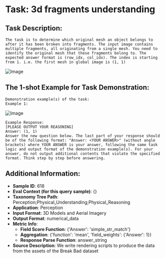 # Task: 3d fragments understanding

## Task Description:

```
The task is to determine which original mesh an object belongs to after it has been broken into fragments. The input image contains multiple fragments, all originating from a single mesh. You need to identify the original mesh that these fragments belong to. The expected answer format is (row_idx, col_idx). The index is starting from 1. i.e. the first mesh in global image is (1, 1)
```

![Image](Slide16.png)

## The 1-shot Example for Task Demonstration:

```
Demonstration example(s) of the task:
Example 1:
```

![Image](Slide1.png)

```
Example Response:
[PLEASE OUTPUT YOUR REASONING]
Answer: (1, 1)
Answer the new question below. The last part of your response should be of the following format: "Answer: <YOUR ANSWER>" (without angle brackets) where YOUR ANSWER is your answer, following the same task logic and output format of the demonstration example(s). For your answer, do not output additional contents that violate the specified format. Think step by step before answering.
```

## Additional Information:

- **Sample ID**: 618
- **Eval Context (for this query sample)**: {}
- **Taxonomy Tree Path**: Perception;Physical_Understanding;Physical_Reasoning
- **Application**: Perception
- **Input Format**: 3D Models and Aerial Imagery
- **Output Format**: numerical_data
- **Metric Info**:
  - **Field Score Function**: {'Answer': 'simple_str_match'}
  - **Aggregation**: {'function': 'mean', 'field_weights': {'Answer': 1}}
  - **Response Parse Function**: answer_string
- **Source Description**: We write rendering scripts to produce the data from the assets of the Break Bad dataset
